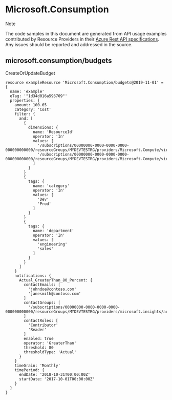 # Microsoft.Consumption
  
> [!NOTE]
> The code samples in this document are generated from API usage examples contributed by Resource Providers in their [Azure Rest API specifications](https://github.com/Azure/azure-rest-api-specs). Any issues should be reported and addressed in the source.


## microsoft.consumption/budgets

CreateOrUpdateBudget
```bicep
resource exampleResource 'Microsoft.Consumption/budgets@2019-11-01' = {
  name: 'example'
  eTag: '"1d34d016a593709"'
  properties: {
    amount: 100.65
    category: 'Cost'
    filter: {
      and: [
        {
          dimensions: {
            name: 'ResourceId'
            operator: 'In'
            values: [
              '/subscriptions/00000000-0000-0000-0000-000000000000/resourceGroups/MYDEVTESTRG/providers/Microsoft.Compute/virtualMachines/MSVM2'
              '/subscriptions/00000000-0000-0000-0000-000000000000/resourceGroups/MYDEVTESTRG/providers/Microsoft.Compute/virtualMachines/platformcloudplatformGeneric1'
            ]
          }
        }
        {
          tags: {
            name: 'category'
            operator: 'In'
            values: [
              'Dev'
              'Prod'
            ]
          }
        }
        {
          tags: {
            name: 'department'
            operator: 'In'
            values: [
              'engineering'
              'sales'
            ]
          }
        }
      ]
    }
    notifications: {
      Actual_GreaterThan_80_Percent: {
        contactEmails: [
          'johndoe@contoso.com'
          'janesmith@contoso.com'
        ]
        contactGroups: [
          '/subscriptions/00000000-0000-0000-0000-000000000000/resourceGroups/MYDEVTESTRG/providers/microsoft.insights/actionGroups/SampleActionGroup'
        ]
        contactRoles: [
          'Contributor'
          'Reader'
        ]
        enabled: true
        operator: 'GreaterThan'
        threshold: 80
        thresholdType: 'Actual'
      }
    }
    timeGrain: 'Monthly'
    timePeriod: {
      endDate: '2018-10-31T00:00:00Z'
      startDate: '2017-10-01T00:00:00Z'
    }
  }
}
```
